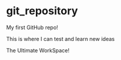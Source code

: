 # git_repository
My first GitHub repo!

This is where I can test and learn new ideas

The Ultimate WorkSpace!

